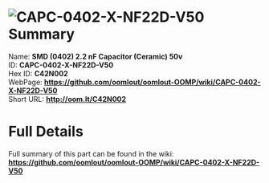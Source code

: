 
![CAPC-0402-X-NF22D-V50](https://github.com/oomlout/oomlout-OOMP/blob/master/parts/CAPC-0402-X-NF22D-V50/CAPC-0402-X-NF22D-V50_420.jpg)   
Summary
=================
  
Name: __SMD (0402) 2.2 nF Capacitor (Ceramic) 50v__    
ID: __CAPC-0402-X-NF22D-V50__   
Hex ID: __C42N002__   
WebPage: __https://github.com/oomlout/oomlout-OOMP/wiki/CAPC-0402-X-NF22D-V50__   
Short URL: __http://oom.lt/C42N002__   

Full Details
==========================
Full summary of this part can be found in the wiki:   
__https://github.com/oomlout/oomlout-OOMP/wiki/CAPC-0402-X-NF22D-V50__    

